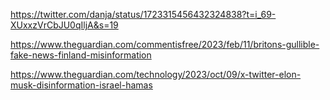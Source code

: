 https://twitter.com/danja/status/1723315456432324838?t=i_69-XUxxzVrCbJU0qIljA&s=19

https://www.theguardian.com/commentisfree/2023/feb/11/britons-gullible-fake-news-finland-misinformation

https://www.theguardian.com/technology/2023/oct/09/x-twitter-elon-musk-disinformation-israel-hamas